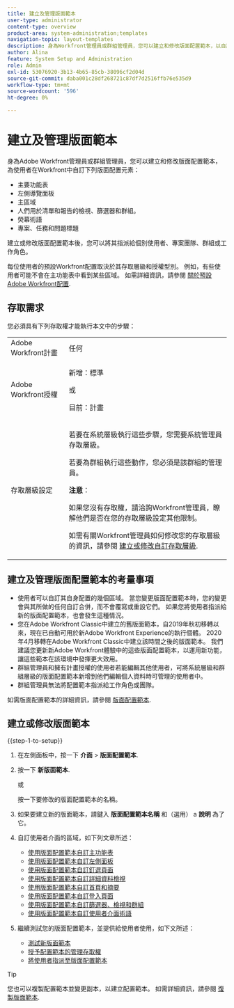 ```yaml
---
title: 建立及管理版面範本
user-type: administrator
content-type: overview
product-area: system-administration;templates
navigation-topic: layout-templates
description: 身為Workfront管理員或群組管理員，您可以建立和修改版面配置範本，以自訂使用者在Workfront中的版面配置元素。
author: Alina
feature: System Setup and Administration
role: Admin
exl-id: 53076920-3b13-4b65-85cb-38096cf2d04d
source-git-commit: daba001c28df268721c87df7d2516ffb76e535d9
workflow-type: tm+mt
source-wordcount: '596'
ht-degree: 0%

---
```


# 建立及管理版面範本

<!--
**DON'T DELETE, DRAFT OR HIDE THIS ARTICLE. IT IS LINKED TO THE PRODUCT, THROUGH THE CONTEXT SENSITIVE HELP LINKS.
-->

身為Adobe Workfront管理員或群組管理員，您可以建立和修改版面配置範本，為使用者在Workfront中自訂下列版面配置元素：

* 主要功能表
* 左側導覽面板
* 主區域
* 人們用於清單和報告的檢視、篩選器和群組。
* 熒幕術語
* 專案、任務和問題標題

建立或修改版面配置範本後，您可以將其指派給個別使用者、專案團隊、群組或工作角色。

每位使用者的預設Workfront配置取決於其存取層級和授權型別。 例如，有些使用者可能不會在主功能表中看到某些區域。 如需詳細資訊，請參閱 [關於預設Adobe Workfront配置](../../../administration-and-setup/customize-workfront/use-layout-templates/about-the-default-wf-layout.md).

## 存取需求

您必須具有下列存取權才能執行本文中的步驟：

<table style="table-layout:auto"> 
 <col> 
 <col> 
 <tbody> 
  <tr> 
   <td role="rowheader">Adobe Workfront計畫</td> 
   <td>任何</td> 
  </tr> 
  <tr> 
   <td role="rowheader">Adobe Workfront授權</td> 
   <td><p>新增：標準</p>
   或
   <p>目前：計畫</p></td> 
  </tr> 
  <tr> 
   <td role="rowheader">存取層級設定</td> 
   <td> <p>若要在系統層級執行這些步驟，您需要系統管理員存取層級。</p>
<p>若要為群組執行這些動作，您必須是該群組的管理員。</p> <p><b>注意</b>：</p> <p>如果您沒有存取權，請洽詢Workfront管理員，瞭解他們是否在您的存取層級設定其他限制。

如需有關Workfront管理員如何修改您的存取層級的資訊，請參閱 <a href="../../../administration-and-setup/add-users/configure-and-grant-access/create-modify-access-levels.md" class="MCXref xref">建立或修改自訂存取層級</a>.</p> </td>
</tr> 
 </tbody> 
</table>

## 建立及管理版面配置範本的考量事項

* 使用者可以自訂其自身配置的幾個區域。 當您變更版面配置範本時，您的變更會與其所做的任何自訂合併，而不會覆寫或重設它們。 如果您將使用者指派給新的版面配置範本，也會發生這種情況。
* 您在Adobe Workfront Classic中建立的舊版面範本，自2019年秋初移轉以來，現在已自動可用於新Adobe Workfront Experience的執行個體。 2020年4月移轉在Adobe Workfront Classic中建立該時間之後的版面範本。 我們建議您更新新Adobe Workfront體驗中的這些版面配置範本，以運用新功能，讓這些範本在該環境中發揮更大效用。
* 群組管理員和擁有計畫授權的使用者若能編輯其他使用者，可將系統層級和群組層級的版面配置範本新增到他們編輯個人資料時可管理的使用者中。
* 群組管理員無法將配置範本指派給工作角色或團隊。

如需版面配置範本的詳細資訊，請參閱 [版面配置範本](../../../administration-and-setup/customize-workfront/use-layout-templates/use-layout-templates-customize-ui.md).

## 建立或修改版面範本

{{step-1-to-setup}}

1. 在左側面板中，按一下 **介面** > **版面配置範本**.

1. 按一下 **新版面範本**.

   或

   按一下要修改的版面配置範本的名稱。

1. 如果要建立新的版面範本，請鍵入 **版面配置範本名稱** 和（選用） a **說明** 為了它。

1. 自訂使用者介面的區域，如下列文章所述：

   * [使用版面配置範本自訂主功能表](../../../administration-and-setup/customize-workfront/use-layout-templates/customize-main-menu.md)
   * [使用版面配置範本自訂左側面板](../../../administration-and-setup/customize-workfront/use-layout-templates/customize-left-panel.md)
   * [使用版面配置範本自訂釘選頁面](../../../administration-and-setup/customize-workfront/use-layout-templates/customize-pinned-pages.md)
   * [使用版面配置範本自訂詳細資料檢視](../../../administration-and-setup/customize-workfront/use-layout-templates/customize-details-view-layout-template.md)
   * [使用版面配置範本自訂首頁和摘要](../../../administration-and-setup/customize-workfront/use-layout-templates/customize-home-summary-layout-template.md)
   * [使用版面配置範本自訂登入頁面](../../../administration-and-setup/customize-workfront/use-layout-templates/customize-landing-page.md)
   * [使用版面配置範本自訂篩選器、檢視和群組](../../../administration-and-setup/customize-workfront/use-layout-templates/customize-fvg-list-controls-layout-template.md)
   * [使用版面配置範本自訂使用者介面術語](../../../administration-and-setup/customize-workfront/use-layout-templates/customize-terminology.md)

1. 繼續測試您的版面配置範本，並提供給使用者使用，如下文所述：

   * [測試新版面範本](../../../administration-and-setup/customize-workfront/use-layout-templates/test-a-layout-template.md)
   * [授予配置範本的管理存取權](../../../administration-and-setup/customize-workfront/use-layout-templates/grant-admin-access-layout-template.md)
   * [將使用者指派至版面配置範本](../../../administration-and-setup/customize-workfront/use-layout-templates/assign-users-to-layout-template.md)

>[!TIP]
>
>您也可以複製配置範本並變更副本，以建立配置範本。 如需詳細資訊，請參閱 [復製版面範本](../../../administration-and-setup/customize-workfront/use-layout-templates/copy-a-layout-template.md).

